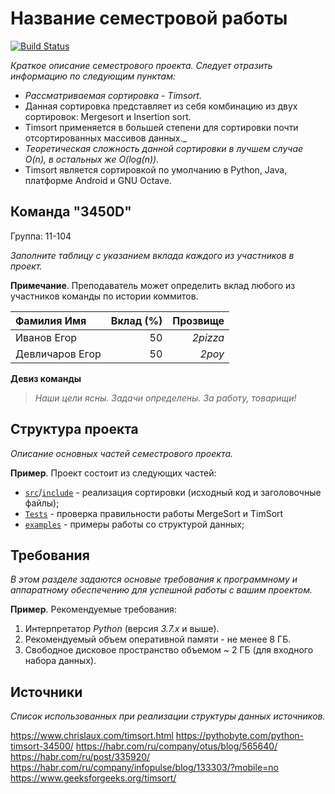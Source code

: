 # Название семестровой работы

[![Build Status](../../actions/workflows/cmake.yml/badge.svg)](../../actions/workflows/cmake.yml)

_Краткое описание семестрового проекта. Следует отразить информацию по следующим пунктам:_

- _Рассматриваемая сортировка - Timsort._
- Данная сортировка представляет из себя комбинацию из двух сортировок: Mergesort и Insertion sort.
- Timsort применяется в большей степени для сортировки почти отсортированных массивов данных._
- _Теоретическая сложность данной сортировки в лучшем случае O(n), в остальных же O(log(n))._
- Timsort является сортировкой по умолчанию в Python, Java, платформе Android и GNU Octave.

## Команда "3450D"

Группа: 11-104

_Заполните таблицу с указанием вклада каждого из участников в проект._

**Примечание**. Преподаватель может определить вклад любого из участников команды по истории коммитов.

| Фамилия Имя     | Вклад (%) | Прозвище |
|:----------------|----------:|---------:|
| Иванов Егор     |        50 | _2pizza_ |
| Девличаров Егор |        50 |   _2poy_ |


**Девиз команды**
> _Наши цели ясны. Задачи определены. За работу, товарищи!_

## Структура проекта

_Описание основных частей семестрового проекта._

**Пример**. Проект состоит из следующих частей:

- [`src`](src)/[`include`](include) - реализация сортировки  (исходный код и заголовочные файлы);
- [`Tests`](Tests) - проверка правильности работы MergeSort и TimSort
- [`examples`](examples) - примеры работы со структурой данных;

## Требования

_В этом разделе задаются основые требования к программному и аппаратному обеспечению для успешной работы с вашим проектом._

**Пример**. Рекомендуемые требования:

1. Интерпретатор _Python_ (версия _3.7.x_ и выше).
2. Рекомендуемый объем оперативной памяти - не менее 8 ГБ.
3. Свободное дисковое пространство объемом ~ 2 ГБ (для входного набора данных).

## Источники

_Список использованных при реализации структуры данных источников._

https://www.chrislaux.com/timsort.html
https://pythobyte.com/python-timsort-34500/
https://habr.com/ru/company/otus/blog/565640/
https://habr.com/ru/post/335920/
https://habr.com/ru/company/infopulse/blog/133303/?mobile=no
https://www.geeksforgeeks.org/timsort/
